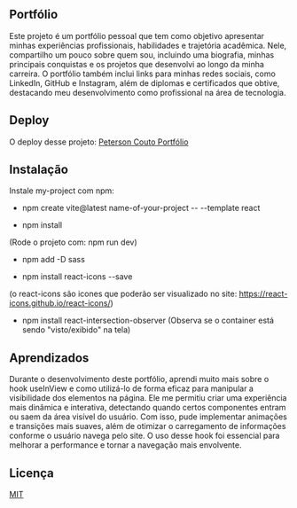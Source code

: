 
## Portfólio

Este projeto é um portfólio pessoal que tem como objetivo apresentar minhas experiências profissionais, habilidades e trajetória acadêmica. Nele, compartilho um pouco sobre quem sou, incluindo uma biografia, minhas principais conquistas e os projetos que desenvolvi ao longo da minha carreira. O portfólio também inclui links para minhas redes sociais, como LinkedIn, GitHub e Instagram, além de diplomas e certificados que obtive, destacando meu desenvolvimento como profissional na área de tecnologia.
## Deploy

O deploy desse projeto: [Peterson Couto Portfólio](https://portfolio-taupe-psi-61.vercel.app/)


## Instalação

Instale my-project com npm:

- npm create vite@latest name-of-your-project -- --template react

- npm install

(Rode o projeto com: npm run dev)

- npm add -D sass

- npm install react-icons --save

(o react-icons são icones que poderão ser visualizado no site: https://react-icons.github.io/react-icons/)

- npm install react-intersection-observer 
(Observa se o container está sendo "visto/exibido" na tela)


    
## Aprendizados

Durante o desenvolvimento deste portfólio, aprendi muito mais sobre o hook useInView e como utilizá-lo de forma eficaz para manipular a visibilidade dos elementos na página. Ele me permitiu criar uma experiência mais dinâmica e interativa, detectando quando certos componentes entram ou saem da área visível do usuário. Com isso, pude implementar animações e transições mais suaves, além de otimizar o carregamento de informações conforme o usuário navega pelo site. O uso desse hook foi essencial para melhorar a performance e tornar a navegação mais envolvente.
## Licença

[MIT](https://choosealicense.com/licenses/mit/)


